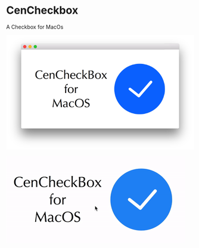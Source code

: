 # CenCheckbox
A Checkbox for MacOs


![alt tag](https://github.com/ZHANGneuro/CenCheckbox/blob/master/Screenshot.png)


![alt tag](https://github.com/ZHANGneuro/CenCheckbox/blob/master/Screen%20Recording.gif)
